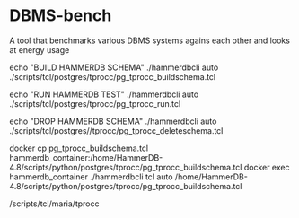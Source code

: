 # DBMS-bench
A tool that benchmarks various DBMS systems agains each other and looks at energy usage

echo "BUILD HAMMERDB SCHEMA"
./hammerdbcli auto ./scripts/tcl/postgres/tprocc/pg_tprocc_buildschema.tcl

echo "RUN HAMMERDB TEST"
./hammerdbcli auto ./scripts/tcl/postgres/tprocc/pg_tprocc_run.tcl

echo "DROP HAMMERDB SCHEMA"
./hammerdbcli auto ./scripts/tcl/postgres//tprocc/pg_tprocc_deleteschema.tcl


 docker cp  pg_tprocc_buildschema.tcl hammerdb_container:/home/HammerDB-4.8/scripts/python/postgres/tprocc/pg_tprocc_buildschema.tcl
 docker exec hammerdb_container ./hammerdbcli tcl auto /home/HammerDB-4.8/scripts/python/postgres/tprocc/pg_tprocc_buildschema.tcl


 /scripts/tcl/maria/tprocc